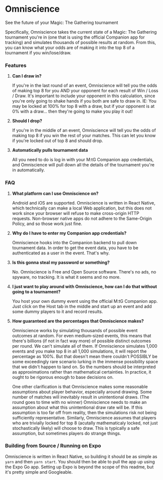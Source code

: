 # Omniscience
See the future of your Magic: The Gathering tournament

Specifically, Omniscience takes the current state of a Magic: The Gathering tournament you're in (one that is using the official Companion app for tracking) and simulates thousands of possible results at random. From this, you can know what your odds are of making it into the top 8 of a tournament if you win/lose/draw. 


### Features

1. **Can I draw in?**

    If you're in the last round of an event, Omniscience will tell you the odds of making top 8 for you AND your opponent for each result of Win / Loss / Draw. It's important to include your opponent in this calculation, since you're only going to shake hands if you both are safe to draw in. IE: You may be locked at 100% for top 8 with a draw, but if your opponent is at 0% with a draw... then they're going to make you play it out!

2. **Should I drop?**

    If you're in the middle of an event, Omniscience will tell you the odds of making top 8 if you win the rest of your matches. This can let you know if you're locked out of top 8 and should drop. 

3. **Automatically pulls tournament data**

    All you need to do is log in with your M:tG Companion app credentials, and Omniscience will pull down all the details of the tournament you're in automatically. 

### FAQ

1. **What platform can I use Omniscience on?**

    Android and iOS are supported. Omniscience is written in React Native, which technically can make a local Web application, but this does not work since your browser will refuse to make cross-origin HTTP requests. Non-browser native apps do not adhere to the Same-Origin Policy, and so those work just fine.

2. **Why do I have to enter my Companion app credentials?**

    Omniscience hooks into the Companion backend to pull down tournament data. In order to get the event data, you have to be authenticated as a user in the event. That's why.

3. **Is this gonna steal my password or something?**

    No. Omniscience is Free and Open Source software. There's no ads, no spyware, no tracking. It is what it seems and no more.

4. **I just want to play around with Omniscience, how can I do that without going to a tournament?**

    You host your own dummy event using the official M:tG Companion app. Just click on the Host tab in the middle and start up an event and add some dummy players to it and record results. 

5. **How guaranteed are the percentages that Omniscience makes?**

    Omniscience works by simulating thousands of possible event outcomes at random. For even medium-sized events, this means that there's billions (if not in fact way more) of possible distinct outcomes per round. We can't simulate all of them. If Omniscience simulates 1,000 events and you make top 8 in all 1,000 simulations, it will report the percentage as 100%. But that doesn't mean there couldn't POSSIBLY be some exceedingly rare scenario lurking in the immense possibility space that we didn't happen to land on. So the numbers should be interpreted as approximations rather than mathematical certainties. In practice, it ought to be rigorous enough to base decisions on. 

    One other clarification is that Omniscience makes some reasonable assumptions about player behavior, especially around drawing. Some number of matches will inevitably result in unintentional draws. (The round goes to time with no winner) Omniscience needs to make an assumption about what this unintentional draw rate will be. If this assumption is too far off from reality, then the simulations risk not being sufficiently representative. Similarly, Omniscience assumes that players who are trivially locked for top 8 (acutally mathematicaly locked, not just stochastically likely) will choose to draw. This is typically a safe assumption, but sometimes players do strange things.

### Building from Source / Running on Expo

Omniscience is written in React Native, so building it should be as simple as `yarn` and then `yarn start`. You should then be able to pull the app up using the Expo Go app. Setting up Expo is beyond the scope of this readme, but it's pretty simple and Googleable. 

